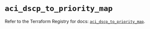 # `aci_dscp_to_priority_map`

Refer to the Terraform Registry for docs: [`aci_dscp_to_priority_map`](https://registry.terraform.io/providers/ciscodevnet/aci/2.17.0/docs/resources/dscp_to_priority_map).
